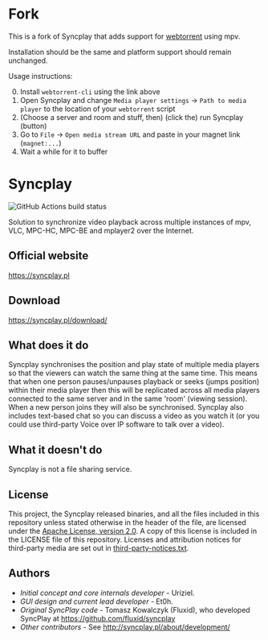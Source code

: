 <!---
# Copyright (C) 2019 Syncplay
# This file is licensed under the MIT license - http://opensource.org/licenses/MIT

# Permission is hereby granted, free of charge, to any person obtaining a copy
# of this software and associated documentation files (the "Software"), to deal
# in the Software without restriction, including without limitation the rights
# to use, copy, modify, merge, publish, distribute, sublicense, and/or sell
# copies of the Software, and to permit persons to whom the Software is
# furnished to do so, subject to the following conditions:

# The above copyright notice and this permission notice shall be included in all
# copies or substantial portions of the Software.

# THE SOFTWARE IS PROVIDED "AS IS", WITHOUT WARRANTY OF ANY KIND, EXPRESS OR
# IMPLIED, INCLUDING BUT NOT LIMITED TO THE WARRANTIES OF MERCHANTABILITY,
# FITNESS FOR A PARTICULAR PURPOSE AND NONINFRINGEMENT. IN NO EVENT SHALL THE
# AUTHORS OR COPYRIGHT HOLDERS BE LIABLE FOR ANY CLAIM, DAMAGES OR OTHER
# LIABILITY, WHETHER IN AN ACTION OF CONTRACT, TORT OR OTHERWISE, ARISING FROM,
# OUT OF OR IN CONNECTION WITH THE SOFTWARE OR THE USE OR OTHER DEALINGS IN THE
# SOFTWARE.
-->

# Fork

This is a fork of Syncplay that adds support for [webtorrent](https://github.com/webtorrent/webtorrent-cli) using mpv.

Installation should be the same and platform support should remain unchanged.

Usage instructions:

0. Install `webtorrent-cli` using the link above
1. Open Syncplay and change `Media player settings` -> `Path to media player` to the location of your `webtorrent` script
2. (Choose a server and room and stuff, then) (click the) run Syncplay (button)
3. Go to `File` -> `Open media stream URL` and paste in your magnet link (`magnet:...`)
4. Wait a while for it to buffer

# Syncplay
![GitHub Actions build status](https://github.com/Syncplay/syncplay/workflows/Build/badge.svg)

Solution to synchronize video playback across multiple instances of mpv, VLC, MPC-HC, MPC-BE and mplayer2 over the Internet.

## Official website
https://syncplay.pl

## Download
https://syncplay.pl/download/

## What does it do

Syncplay synchronises the position and play state of multiple media players so that the viewers can watch the same thing at the same time.
This means that when one person pauses/unpauses playback or seeks (jumps position) within their media player then this will be replicated across all media players connected to the same server and in the same 'room' (viewing session).
When a new person joins they will also be synchronised. Syncplay also includes text-based chat so you can discuss a video as you watch it (or you could use third-party Voice over IP software to talk over a video).

## What it doesn't do

Syncplay is not a file sharing service.

## License

This project, the Syncplay released binaries, and all the files included in this repository unless stated otherwise in the header of the file, are licensed under the [Apache License, version 2.0](https://www.apache.org/licenses/LICENSE-2.0.html). A copy of this license is included in the LICENSE file of this repository. Licenses and attribution notices for third-party media are set out in [third-party-notices.txt](syncplay/resources/third-party-notices.txt).

## Authors
* *Initial concept and core internals developer* - Uriziel.
* *GUI design and current lead developer* - Et0h.
* *Original SyncPlay code* - Tomasz Kowalczyk (Fluxid), who developed SyncPlay at https://github.com/fluxid/syncplay
* *Other contributors* - See http://syncplay.pl/about/development/
